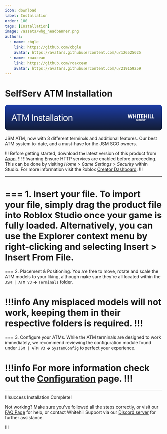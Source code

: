 ```yaml
---
icon: download
label: Installation
order: 100
tags: [Installation]
image: /assets/whg_headbanner.png
authors:
  - name: cbgle
    link: https://github.com/cbgle
    avatar: https://avatars.githubusercontent.com/u/126525625
  - name: roaxcean
    link: https://github.com/roaxcean
    avatar: https://avatars.githubusercontent.com/u/219159259
---
```

# SelfServ ATM Installation

![](/assets/banners/whg_atminstall.png)

JSM ATM, now with 3 different terminals and additional features. Our best ATM system to-date, and a must-have for the JSM SCO owners.

!!!
Before getting started, download the latest version of this product from [Axon](https://axon.whitehill.group).
!!!
!!!warning
Ensure HTTP services are enabled before proceeding.
This can be done by visiting _Home > Game Settings > Security_ within Studio.
For more information visit the Roblox [Creator Dashboard](https://create.roblox.com/docs/studio/game-settings#security).
!!!

---

=== 1. Insert your file.
To import your file, simply drag the product file into Roblox Studio once your game is fully loaded. 
Alternatively, you can use the Explorer context menu by right-clicking and selecting **Insert > Insert From File**.
===

=== 2. Placement & Positioning.
You are free to move, rotate and scale the ATM models to your liking, although make sure they're all located within the `JSM | ATM V3` **->** `Terminals` folder.

!!!info
Any misplaced models **will not** work, keeping them in their respective folders is required.
!!!
===

=== 3. Configure your ATMs.
While the ATM terminals are designed to work immediately, we recommend reviewing the configuration module found under `JSM | ATM V3` **->** `SystemConfig` to perfect your experience.

!!!info
For more information check out the [Configuration](/autopro/configuration.md) page.
!!!
===

---

!!!success Installation Complete!

Not working? Make sure you've followed all the steps correctly, or visit our [FAQ Page](/faq.md) for help, or contact Whitehill Support via our [Discord server](https://discord.whitehill.group/) for further assistance.

!!!

